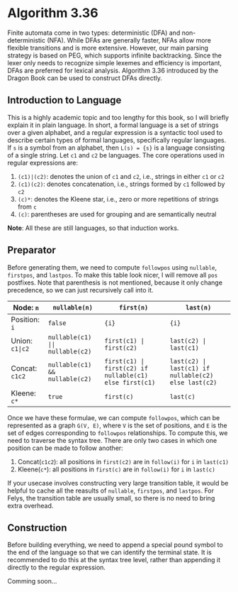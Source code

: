 # Algorithm 3.36

Finite automata come in two types: deterministic (DFA) and non-deterministic (NFA). While DFAs are generally faster, NFAs allow more flexible transitions and is more extensive. However, our main parsing strategy is based on PEG, which supports infinite backtracking. Since the lexer only needs to recognize simple lexemes and efficiency is important, DFAs are preferred for lexical analysis. Algorithm 3.36 introduced by the Dragon Book can be used to construct DFAs directly.

## Introduction to Language

This is a highly academic topic and too lengthy for this book, so I will briefly explain it in plain language. In short, a formal language is a set of strings over a given alphabet, and a regular expression is a syntactic tool used to describe certain types of formal languages, specifically regular languages. If `s` is a symbol from an alphabet, then `L(s) = {s}` is a language consisting of a single string. Let `c1` and `c2` be languages. The core operations used in regular expressions are:

1. `(c1)|(c2)`: denotes the union of `c1` and `c2`, i.e., strings in either `c1` or `c2`
2. `(c1)(c2)`: denotes concatenation, i.e., strings formed by `c1` followed by `c2`
3. `(c)*`: denotes the Kleene star, i.e., zero or more repetitions of strings from `c`
4. `(c)`: parentheses are used for grouping and are semantically neutral

**Note**: All these are still languages, so that induction works.

## Preparator

Before generating them, we need to compute `followpos` using `nullable`, `firstpos`, and `lastpos`. To make this table look nicer, I will remove all `pos` postfixes. Note that parenthesis is not mentioned, because it only change precedence, so we can just recursively call into it.

| Node: `n`       | `nullable(n)`                    | `first(n)`                                              | `last(n)`                                            |
| --------------- | -------------------------------- | ------------------------------------------------------- | ---------------------------------------------------- |
| Position: `i`   | `false`                          | `{i}`                                                   | `{i}`                                                |
| Union: `c1\|c2` | `nullable(c1) \|\| nullable(c2)` | `first(c1) \| first(c2)`                                | `last(c2) \| last(c1)`                               |
| Concat: `c1c2`  | `nullable(c1) && nullable(c2)`   | `first(c1) \| first(c2) if nullable(c1) else first(c1)` | `last(c2) \| last(c1) if nullable(c2) else last(c2)` |
| Kleene: `c*`    | `true`                           | `first(c)`                                              | `last(c)`                                            |

Once we have these formulae, we can compute `followpos`, which can be represented as a graph `G(V, E)`, where `V` is the set of positions, and `E` is the set of edges corresponding to `followpos` relationships. To compute this, we need to traverse the syntax tree. There are only two cases in which one position can be made to follow another:

1. Concat(`c1c2`): all positions in `first(c2)` are in `follow(i)` for `i` in `last(c1)`
2. Kleene(`c*`): all positions in `first(c)` are in `follow(i)` for `i` in `last(c)`

If your usecase involves constructing very large transition table, it would be helpful to cache all the reasults of `nullable`, `firstpos`, and `lastpos`. For Felys, the transition table are usually small, so there is no need to bring extra overhead.

## Construction

Before building everything, we need to append a special pound symbol to the end of the language so that we can identify the terminal state. It is recommended to do this at the syntax tree level, rather than appending it directly to the regular expression.

Comming soon...
